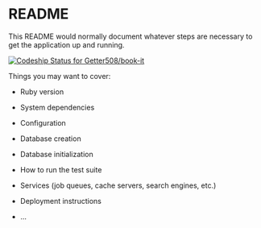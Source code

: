 # README

This README would normally document whatever steps are necessary to get the
application up and running.

[ ![Codeship Status for Getter508/book-it](https://app.codeship.com/projects/75795590-c1d6-0136-4ecd-36058d66dee7/status?branch=master)](https://app.codeship.com/projects/313753)

Things you may want to cover:

* Ruby version

* System dependencies

* Configuration

* Database creation

* Database initialization

* How to run the test suite

* Services (job queues, cache servers, search engines, etc.)

* Deployment instructions

* ...
